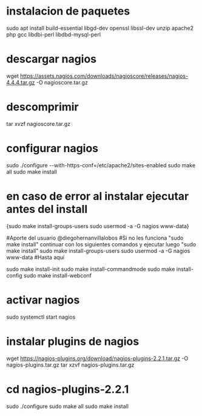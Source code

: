 # instalacion de paquetes
sudo apt install build-essential libgd-dev openssl libssl-dev unzip apache2 php gcc libdbi-perl libdbd-mysql-perl

# descargar nagios
wget https://assets.nagios.com/downloads/nagioscore/releases/nagios-4.4.4.tar.gz -O nagioscore.tar.gz

# descomprimir
tar xvzf nagioscore.tar.gz

# configurar nagios
sudo ./configure --with-https-conf=/etc/apache2/sites-enabled
sudo make all
sudo make install 
#  en caso de error al instalar ejecutar antes del install 
{sudo make install-groups-users
sudo usermod -a -G nagios www-data}

#Aporte del usuario @diegohernanvillalobos
#Si no les funciona "sudo make install" continuar con los siguientes comandos y ejecutar luego "sudo make install"
sudo make install-groups-users
sudo usermod -a -G nagios www-data
#Hasta aquí

sudo make install-init
sudo make install-commandmode
sudo make install-config
sudo make install-webconf

# activar nagios
sudo systemctl start nagios

# instalar plugins de nagios
wget https://nagios-plugins.org/download/nagios-plugins-2.2.1.tar.gz -O nagios-plugins.tar.gz
tar xzvf nagios-plugins.tar.gz
# cd nagios-plugins-2.2.1
sudo ./configure
sudo make all
sudo make install